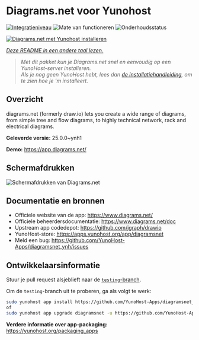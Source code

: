 <!--
NB: Deze README is automatisch gegenereerd door <https://github.com/YunoHost/apps/tree/master/tools/readme_generator>
Hij mag NIET handmatig aangepast worden.
-->

# Diagrams.net voor Yunohost

[![Integratieniveau](https://apps.yunohost.org/badge/integration/diagramsnet)](https://ci-apps.yunohost.org/ci/apps/diagramsnet/)
![Mate van functioneren](https://apps.yunohost.org/badge/state/diagramsnet)
![Onderhoudsstatus](https://apps.yunohost.org/badge/maintained/diagramsnet)

[![Diagrams.net met Yunohost installeren](https://install-app.yunohost.org/install-with-yunohost.svg)](https://install-app.yunohost.org/?app=diagramsnet)

*[Deze README in een andere taal lezen.](./ALL_README.md)*

> *Met dit pakket kun je Diagrams.net snel en eenvoudig op een YunoHost-server installeren.*  
> *Als je nog geen YunoHost hebt, lees dan [de installatiehandleiding](https://yunohost.org/install), om te zien hoe je 'm installeert.*

## Overzicht

diagrams.net (formerly draw.io) lets you create a wide range of diagrams, from simple tree and flow diagrams, to highly technical network, rack and electrical diagrams.


**Geleverde versie:** 25.0.0~ynh1

**Demo:** <https://app.diagrams.net/>

## Schermafdrukken

![Schermafdrukken van Diagrams.net](./doc/screenshots/screenshot.png)

## Documentatie en bronnen

- Officiele website van de app: <https://www.diagrams.net/>
- Officiele beheerdersdocumentatie: <https://www.diagrams.net/doc>
- Upstream app codedepot: <https://github.com/jgraph/drawio>
- YunoHost-store: <https://apps.yunohost.org/app/diagramsnet>
- Meld een bug: <https://github.com/YunoHost-Apps/diagramsnet_ynh/issues>

## Ontwikkelaarsinformatie

Stuur je pull request alsjeblieft naar de [`testing`-branch](https://github.com/YunoHost-Apps/diagramsnet_ynh/tree/testing).

Om de `testing`-branch uit te proberen, ga als volgt te werk:

```bash
sudo yunohost app install https://github.com/YunoHost-Apps/diagramsnet_ynh/tree/testing --debug
of
sudo yunohost app upgrade diagramsnet -u https://github.com/YunoHost-Apps/diagramsnet_ynh/tree/testing --debug
```

**Verdere informatie over app-packaging:** <https://yunohost.org/packaging_apps>
